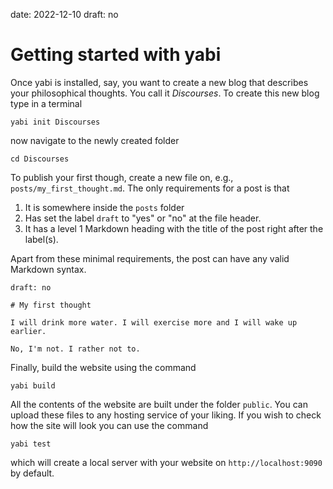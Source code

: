 date: 2022-12-10
draft: no

# Getting started with yabi

Once yabi is installed, say, you want to create a new blog that describes your
philosophical thoughts. You call it *Discourses*. To create this new blog type
in a terminal

    yabi init Discourses

now navigate to the newly created folder

    cd Discourses

To publish your first though, create a new file on, e.g.,
`posts/my_first_thought.md`. The only requirements for a post is that

1. It is somewhere inside the `posts` folder
2. Has set the label `draft` to "yes" or "no" at the file header.
3. It has a level 1 Markdown heading with the title of the post right after the label(s).

Apart from these minimal requirements, the post can have any valid Markdown syntax.

    draft: no
    
    # My first thought

    I will drink more water. I will exercise more and I will wake up earlier.

    No, I'm not. I rather not to.

Finally, build the website using the command

    yabi build

All the contents of the website are built under the folder `public`. You can
upload these files to any hosting service of your liking. If you wish to check
how the site will look you can use the command

    yabi test

which will create a local server with your website on `http://localhost:9090` by
default.
